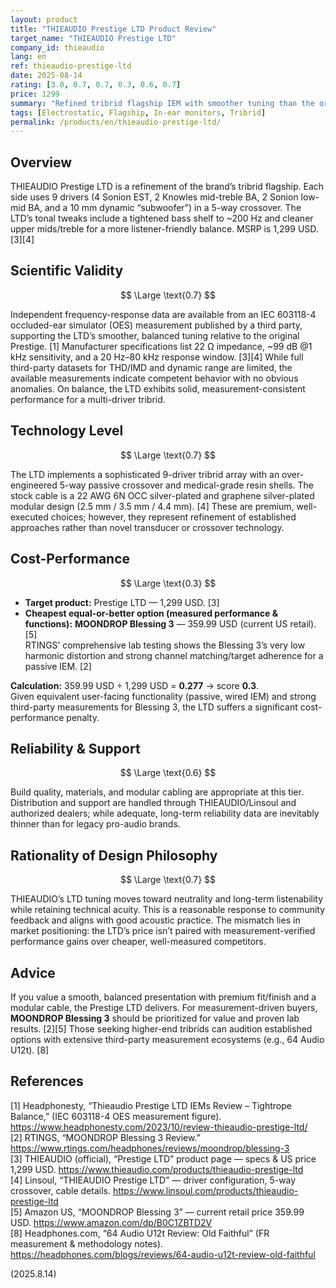 ```yaml
---
layout: product
title: "THIEAUDIO Prestige LTD Product Review"
target_name: "THIEAUDIO Prestige LTD"
company_id: thieaudio
lang: en
ref: thieaudio-prestige-ltd
date: 2025-08-14
rating: [3.0, 0.7, 0.7, 0.3, 0.6, 0.7]
price: 1299
summary: "Refined tribrid flagship IEM with smoother tuning than the original Prestige; strong technical competence but weak cost-performance versus cheaper, well-measured alternatives."
tags: [Electrostatic, Flagship, In-ear monitors, Tribrid]
permalink: /products/en/thieaudio-prestige-ltd/
---
```

## Overview

THIEAUDIO Prestige LTD is a refinement of the brand’s tribrid flagship. Each side uses 9 drivers (4 Sonion EST, 2 Knowles mid-treble BA, 2 Sonion low-mid BA, and a 10 mm dynamic “subwoofer”) in a 5-way crossover. The LTD’s tonal tweaks include a tightened bass shelf to ~200 Hz and cleaner upper mids/treble for a more listener-friendly balance. MSRP is 1,299 USD. [3][4]

## Scientific Validity

$$ \Large \text{0.7} $$

Independent frequency-response data are available from an IEC 603118-4 occluded-ear simulator (OES) measurement published by a third party, supporting the LTD’s smoother, balanced tuning relative to the original Prestige. [1] Manufacturer specifications list 22 Ω impedance, ~99 dB @1 kHz sensitivity, and a 20 Hz–80 kHz response window. [3][4] While full third-party datasets for THD/IMD and dynamic range are limited, the available measurements indicate competent behavior with no obvious anomalies. On balance, the LTD exhibits solid, measurement-consistent performance for a multi-driver tribrid.

## Technology Level

$$ \Large \text{0.7} $$

The LTD implements a sophisticated 9-driver tribrid array with an over-engineered 5-way passive crossover and medical-grade resin shells. The stock cable is a 22 AWG 6N OCC silver-plated and graphene silver-plated modular design (2.5 mm / 3.5 mm / 4.4 mm). [4] These are premium, well-executed choices; however, they represent refinement of established approaches rather than novel transducer or crossover technology.

## Cost-Performance

$$ \Large \text{0.3} $$

- **Target product:** Prestige LTD — 1,299 USD. [3]  
- **Cheapest equal-or-better option (measured performance & functions):** **MOONDROP Blessing 3** — 359.99 USD (current US retail). [5]  
  RTINGS’ comprehensive lab testing shows the Blessing 3’s very low harmonic distortion and strong channel matching/target adherence for a passive IEM. [2]

**Calculation:** 359.99 USD ÷ 1,299 USD = **0.277** → score **0.3**.  
Given equivalent user-facing functionality (passive, wired IEM) and strong third-party measurements for Blessing 3, the LTD suffers a significant cost-performance penalty.

## Reliability & Support

$$ \Large \text{0.6} $$

Build quality, materials, and modular cabling are appropriate at this tier. Distribution and support are handled through THIEAUDIO/Linsoul and authorized dealers; while adequate, long-term reliability data are inevitably thinner than for legacy pro-audio brands.

## Rationality of Design Philosophy

$$ \Large \text{0.7} $$

THIEAUDIO’s LTD tuning moves toward neutrality and long-term listenability while retaining technical acuity. This is a reasonable response to community feedback and aligns with good acoustic practice. The mismatch lies in market positioning: the LTD’s price isn’t paired with measurement-verified performance gains over cheaper, well-measured competitors.

## Advice

If you value a smooth, balanced presentation with premium fit/finish and a modular cable, the Prestige LTD delivers. For measurement-driven buyers, **MOONDROP Blessing 3** should be prioritized for value and proven lab results. [2][5] Those seeking higher-end tribrids can audition established options with extensive third-party measurement ecosystems (e.g., 64 Audio U12t). [8]

## References

[1] Headphonesty, “Thieaudio Prestige LTD IEMs Review – Tightrope Balance,” (IEC 603118-4 OES measurement figure). https://www.headphonesty.com/2023/10/review-thieaudio-prestige-ltd/  
[2] RTINGS, “MOONDROP Blessing 3 Review.” https://www.rtings.com/headphones/reviews/moondrop/blessing-3  
[3] THIEAUDIO (official), “Prestige LTD” product page — specs & US price 1,299 USD. https://www.thieaudio.com/products/thieaudio-prestige-ltd  
[4] Linsoul, “THIEAUDIO Prestige LTD” — driver configuration, 5-way crossover, cable details. https://www.linsoul.com/products/thieaudio-prestige-ltd  
[5] Amazon US, “MOONDROP Blessing 3” — current retail price 359.99 USD. https://www.amazon.com/dp/B0C1ZBTD2V  
[8] Headphones.com, “64 Audio U12t Review: Old Faithful” (FR measurement & methodology notes). https://headphones.com/blogs/reviews/64-audio-u12t-review-old-faithful

(2025.8.14)


